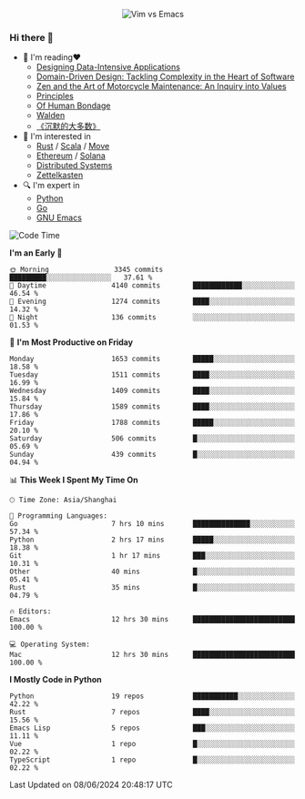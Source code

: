 <p align="center">
    <img src="https://gist.githubusercontent.com/coldnight/e696baffb094e71c96cb302118878eae/raw/40ea5053a6f66cc65f90f437e4173497da225958/banner.gif" alt="Vim vs Emacs" />
</p>

### Hi there 👋

- 📖 I'm reading❤️
    + [Designing Data-Intensive Applications](https://www.oreilly.com/library/view/designing-data-intensive-applications/9781491903063/)
    + [Domain-Driven Design: Tackling Complexity in the Heart of Software](https://www.dddcommunity.org/book/evans_2003/)
    + [Zen and the Art of Motorcycle Maintenance: An Inquiry into Values](https://en.wikipedia.org/wiki/Zen_and_the_Art_of_Motorcycle_Maintenance)
    + [Principles](https://www.principles.com/)
    + [Of Human Bondage](https://en.wikipedia.org/wiki/Of_Human_Bondage)
    + [Walden](https://en.wikipedia.org/wiki/Walden)
    + [《沉默的大多数》](https://en.wikipedia.org/wiki/Silent_majority)
- 🌱 I'm interested in
    + [Rust](https://www.rust-lang.org/) / [Scala](https://www.scala-lang.org/) / [Move](https://github.com/move-language/move/)
    + [Ethereum](https://ethereum.org/en/) / [Solana](https://solana.com/)
	+ [Distributed Systems](https://www.linuxzen.com/notes/topics/20200320174417_%E5%88%86%E5%B8%83%E5%BC%8F/)
	+ [Zettelkasten](https://www.linuxzen.com/notes/notes/20220120080920-slip_box/)
- 🔍 I'm expert in
    + [Python](https://www.python.org/)
    + [Go](https://go.dev/)
    + [GNU Emacs](https://www.gnu.org/software/emacs/)

<!--START_SECTION:waka-->
![Code Time](http://img.shields.io/badge/Code%20Time-2%2C919%20hrs%202%20mins-blue)

**I'm an Early 🐤** 

```text
🌞 Morning                3345 commits        █████████░░░░░░░░░░░░░░░░   37.61 % 
🌆 Daytime                4140 commits        ████████████░░░░░░░░░░░░░   46.54 % 
🌃 Evening                1274 commits        ████░░░░░░░░░░░░░░░░░░░░░   14.32 % 
🌙 Night                  136 commits         ░░░░░░░░░░░░░░░░░░░░░░░░░   01.53 % 
```
📅 **I'm Most Productive on Friday** 

```text
Monday                   1653 commits        █████░░░░░░░░░░░░░░░░░░░░   18.58 % 
Tuesday                  1511 commits        ████░░░░░░░░░░░░░░░░░░░░░   16.99 % 
Wednesday                1409 commits        ████░░░░░░░░░░░░░░░░░░░░░   15.84 % 
Thursday                 1589 commits        ████░░░░░░░░░░░░░░░░░░░░░   17.86 % 
Friday                   1788 commits        █████░░░░░░░░░░░░░░░░░░░░   20.10 % 
Saturday                 506 commits         █░░░░░░░░░░░░░░░░░░░░░░░░   05.69 % 
Sunday                   439 commits         █░░░░░░░░░░░░░░░░░░░░░░░░   04.94 % 
```


📊 **This Week I Spent My Time On** 

```text
🕑︎ Time Zone: Asia/Shanghai

💬 Programming Languages: 
Go                       7 hrs 10 mins       ██████████████░░░░░░░░░░░   57.34 % 
Python                   2 hrs 17 mins       █████░░░░░░░░░░░░░░░░░░░░   18.38 % 
Git                      1 hr 17 mins        ███░░░░░░░░░░░░░░░░░░░░░░   10.31 % 
Other                    40 mins             █░░░░░░░░░░░░░░░░░░░░░░░░   05.41 % 
Rust                     35 mins             █░░░░░░░░░░░░░░░░░░░░░░░░   04.79 % 

🔥 Editors: 
Emacs                    12 hrs 30 mins      █████████████████████████   100.00 % 

💻 Operating System: 
Mac                      12 hrs 30 mins      █████████████████████████   100.00 % 
```

**I Mostly Code in Python** 

```text
Python                   19 repos            ███████████░░░░░░░░░░░░░░   42.22 % 
Rust                     7 repos             ████░░░░░░░░░░░░░░░░░░░░░   15.56 % 
Emacs Lisp               5 repos             ███░░░░░░░░░░░░░░░░░░░░░░   11.11 % 
Vue                      1 repo              █░░░░░░░░░░░░░░░░░░░░░░░░   02.22 % 
TypeScript               1 repo              █░░░░░░░░░░░░░░░░░░░░░░░░   02.22 % 
```




 Last Updated on 08/06/2024 20:48:17 UTC
<!--END_SECTION:waka-->
